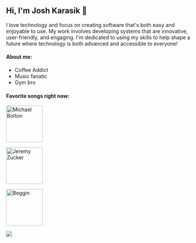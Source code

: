 ## Hi, I'm Josh Karasik 👋

I love technology and focus on creating software that's both easy and enjoyable to use. My work involves developing systems that are innovative, user-friendly, and engaging. I'm dedicated to using my skills to help shape a future where technology is both advanced and accessible to everyone!

#### About me:
* Coffee Addict
* Music fanatic
* Gym bro

#### Favorite songs right now:

<p>
  <a href="https://open.spotify.com/track/3RMe0etCdXtthhQk0cIPluz?si=844b883a95204074">
    <img src="https://github.com/joshuakarasi/joshuakarasi/blob/main/michael%20bolton.jpeg?raw=true" width="100" alt="Michael Bolton">
  </a>
</p>
<p>
  <a href="https://open.spotify.com/track/4PyMK7Jtuc6l3D0BKogokR?si=05bd37ff7f43477c">
    <img src="https://github.com/joshuakarasi/joshuakarasi/blob/main/jeremy%20zucker.jpeg?raw=true" width="100" alt="Jeremy Zucker">
  </a>
</p>
<p>
  <a href="https://open.spotify.com/track/74nEGIzIefJhJ5qX7NeIAz?si=7ae72d95301f43de">
    <img src="https://github.com/joshuakarasi/joshuakarasi/blob/main/beggin.jpeg?raw=true" width="100" alt="Beggin">
  </a>
</p>




![](https://komarev.com/ghpvc/?username=jioshuakarasik&color=blue)
<!--
**joshuakarasik/joshuakarasik** is a ✨ _special_ ✨ repository because its `README.md` (this file) appears on your GitHub profile.

Here are some ideas to get you started:

- 🔭 I’m currently working on ...
- 🌱 I’m currently learning ...
- 👯 I’m looking to collaborate on ...
- 🤔 I’m looking for help with ...
- 💬 Ask me about ...
- 📫 How to reach me: ...
- 😄 Pronouns: ...
- ⚡ Fun fact: ...
-->

